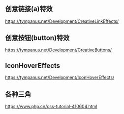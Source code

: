 #

## 创意链接(a)特效

<https://tympanus.net/Development/CreativeLinkEffects/>

## 创意按钮(button)特效

<https://tympanus.net/Development/CreativeButtons/>

## IconHoverEffects

<https://tympanus.net/Development/IconHoverEffects/>

## 各种三角

<https://www.php.cn/css-tutorial-410604.html>
